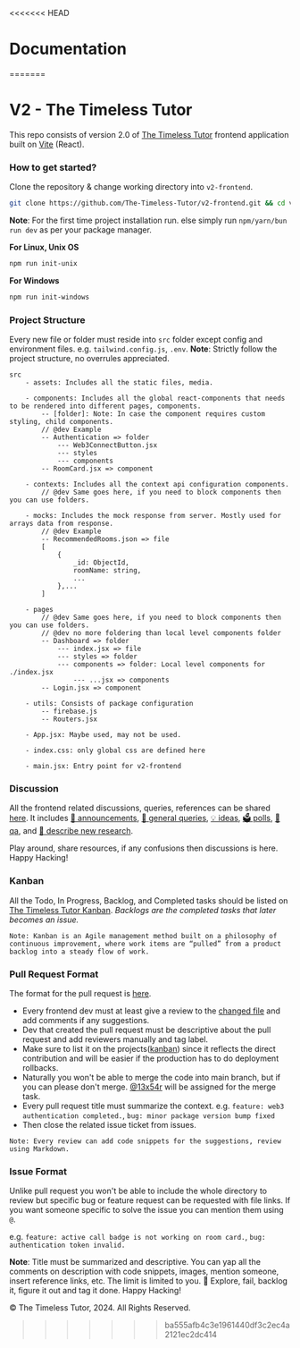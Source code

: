 <<<<<<< HEAD
# Documentation
=======
# V2 - The Timeless Tutor
This repo consists of version 2.0 of [The Timeless Tutor](https://github.com/p2pV1/v1) frontend application built on [Vite](https://vitejs.dev/) (React).

### How to get started?
Clone the repository & change working directory into `v2-frontend`.
```bash
git clone https://github.com/The-Timeless-Tutor/v2-frontend.git && cd v2-frontend
```

**Note**: For the first time project installation run. else simply run `npm/yarn/bun run dev` as per your package manager.

**For Linux, Unix OS**
```bash
npm run init-unix
```

**For Windows**
```bash
npm run init-windows
```

### Project Structure
Every new file or folder must reside into `src` folder except config and environment files. e.g. `tailwind.config.js`, `.env`.
**Note**: Strictly follow the project structure, no overrules appreciated.
```
src
    - assets: Includes all the static files, media.

    - components: Includes all the global react-components that needs to be rendered into different pages, components.
        -- [folder]: Note: In case the component requires custom styling, child components.
        // @dev Example
        -- Authentication => folder
            --- Web3ConnectButton.jsx
            --- styles
            --- components
        -- RoomCard.jsx => component

    - contexts: Includes all the context api configuration components.
        // @dev Same goes here, if you need to block components then you can use folders.

    - mocks: Includes the mock response from server. Mostly used for arrays data from response.
        // @dev Example
        -- RecommendedRooms.json => file
        [
            {
                _id: ObjectId,
                roomName: string,
                ...
            },...
        ]

    - pages
        // @dev Same goes here, if you need to block components then you can use folders.
        // @dev no more foldering than local level components folder
        -- Dashboard => folder
            --- index.jsx => file
            --- styles => folder
            --- components => folder: Local level components for ./index.jsx
                --- ...jsx => components
        -- Login.jsx => component
    
    - utils: Consists of package configuration
        -- firebase.js
        -- Routers.jsx

    - App.jsx: Maybe used, may not be used.

    - index.css: only global css are defined here

    - main.jsx: Entry point for v2-frontend
```

### Discussion
All the frontend related discussions, queries, references can be shared [here](https://github.com/The-Timeless-Tutor/v2-frontend/discussions). It includes [📣 announcements](https://github.com/The-Timeless-Tutor/v2-frontend/discussions/categories/announcements), [💬 general queries](https://github.com/The-Timeless-Tutor/v2-frontend/discussions/categories/general), [💡 ideas](https://github.com/The-Timeless-Tutor/v2-frontend/discussions/categories/ideas), [🗳️ polls](https://github.com/The-Timeless-Tutor/v2-frontend/discussions/categories/polls), [🙏 qa](https://github.com/The-Timeless-Tutor/v2-frontend/discussions/categories/q-a), and [🙌 describe new research](https://github.com/The-Timeless-Tutor/v2-frontend/discussions/categories/show-and-tell).

Play around, share resources, if any confusions then discussions is here. Happy Hacking!

### Kanban
All the Todo, In Progress, Backlog, and Completed tasks should be listed on [The Timeless Tutor Kanban](https://github.com/orgs/The-Timeless-Tutor/projects/1).
*Backlogs are the completed tasks that later becomes an issue.*

`Note: Kanban is an Agile management method built on a philosophy of continuous improvement, where work items are “pulled” from a product backlog into a steady flow of work.`

### Pull Request Format
The format for the pull request is [here](https://github.com/The-Timeless-Tutor/v2-frontend/pull/2). 
- Every frontend dev must at least give a review to the [changed file](https://github.com/The-Timeless-Tutor/v2-frontend/pull/2/files) and add comments if any suggestions. 
- Dev that created the pull request must be descriptive about the pull request and add reviewers manually and tag label.
- Make sure to list it on the projects([kanban](https://github.com/orgs/The-Timeless-Tutor/projects/1)) since it reflects the direct contribution and will be easier if the production has to do deployment rollbacks.
- Naturally you won't be able to merge the code into main branch, but if you can please don't merge. [@13x54r](https://github.com/13x54n) will be assigned for the merge task.
- Every pull request title must summarize the context. e.g. `feature: web3 authentication completed.`, `bug: minor package version bump fixed`
- Then close the related issue ticket from issues.

`Note: Every review can add code snippets for the suggestions, review using Markdown.`

### Issue Format
Unlike pull request you won't be able to include the whole directory to review but specific bug or feature request can be requested with file links. If you want someone specific to solve the issue you can mention them using `@`. 

e.g. `feature: active call badge is not working on room card.`, `bug: authentication token invalid.` 

**Note**: Title must be summarized and descriptive. You can yap all the comments on description with code snippets, images, mention someone, insert reference links, etc. The limit is limited to you. 🔭 Explore, fail, backlog it, figure it out and tag it done. Happy Hacking!


&copy; The Timeless Tutor, 2024. All Rights Reserved.
>>>>>>> ba555afb4c3e1961440df3c2ec4a2121ec2dc414
